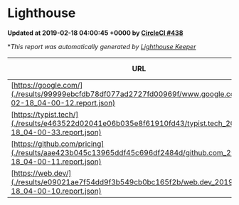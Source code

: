 
# Lighthouse

**Updated at 2019-02-18 04:00:45 +0000 by [CircleCI #438](https://circleci.com/gh/ItinerisLtd/lighthouse-keeper-example/438)**

**This report was automatically generated by [Lighthouse Keeper](https://github.com/itinerisltd/lighthouse-keeper)*

| URL | Performance | Accessibility | Best Practices | SEO | PWA | Updated At |
| --- | --- | --- | --- | --- | --- | --- |
| [https://google.com/](./results/99999ebcfdb78df077ad2727fd00969f/www.google.com_2019-02-18_04-00-12.report.json) | 0.95 | 0.71 | 0.93 | 0.8 | 0.58 | 2019-02-18T04:00:12.986Z |
| [https://typist.tech/](./results/e463522d02041e06b035e8f61910fd43/typist.tech_2019-02-18_04-00-33.report.json) | 1 |  |  |  |  | 2019-02-18T04:00:33.036Z |
| [https://github.com/pricing](./results/aae423b045c13965ddf45c696df2484d/github.com_2019-02-18_04-00-11.report.json) | 0.65 | 0.89 | 0.93 | 0.9 | 0.58 | 2019-02-18T04:00:11.103Z |
| [https://web.dev/](./results/e09021ae7f54dd9f3b549cb0bc165f2b/web.dev_2019-02-18_04-00-10.report.json) | 0.91 | 0.93 | 1 | 0.91 | 1 | 2019-02-18T04:00:10.696Z |
